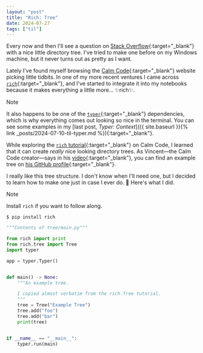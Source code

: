 ```yaml
---
layout: "post"
title: "Rich: Tree"
date: 2024-07-27
tags: ["til"]
---
```


Every now and then I'll see a question on [Stack Overflow](https://stackoverflow.com/){:target="_blank"} with a nice little directory tree.
I've tried to make one before on my Windows machine, but it never turns out as pretty as I want.

Lately I've found myself browsing the [Calm Code](https://calmcode.io/){:target="_blank"} website picking little tidbits.
In one of my more recent ventures I came across [`rich`](https://github.com/Textualize/rich){:target="_blank"},
and I've started to integrate it into my notebooks because it makes everything a little more... ✨rich✨.

> [!NOTE]
> 
> It also happens to be one of the [`typer`](https://typer.tiangolo.com/){:target="_blank"} dependencies,
> which is why everything comes out looking so nice in the terminal.
> You can see some examples in my [last post, _Typer: Context_]({{ site.baseurl }}{% link _posts/2024-07-10-til-typer.md %}){:target="_blank"}.

While exploring the [`rich` tutorial](https://calmcode.io/course/rich/introduction){:target="_blank"} on Calm Code,
I learned that it can create *really* nice looking directory trees.
As Vincent—the Calm Code creator—says in his [video](https://calmcode.io/course/rich/trees){:target="_blank"},
you can find an example tree on [his GitHub profile](https://github.com/koaning){:target="_blank"}.

I really like this tree structure.
I don't know when I'll need one, but I decided to learn how to make one just in case I ever do. 🤷
Here's what I did.

> [!NOTE]
> 
> Install `rich` if you want to follow along.
> ```shell
> $ pip install rich
> ```

```python
"""Contents of tree/main.py"""

from rich import print
from rich.tree import Tree
import typer

app = typer.Typer()


def main() -> None:
    """An example tree.

    I copied almost verbatim from the rich.Tree tutorial.
    """
    tree = Tree("Example Tree")
    tree.add("foo")
    tree.add("bar")
    print(tree)


if __name__ == "__main__":
    typer.run(main)

```
